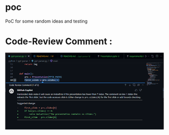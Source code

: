 # poc
PoC for some random ideas and testing


# Code-Review Comment :
![code-review](resources/code-review.png)